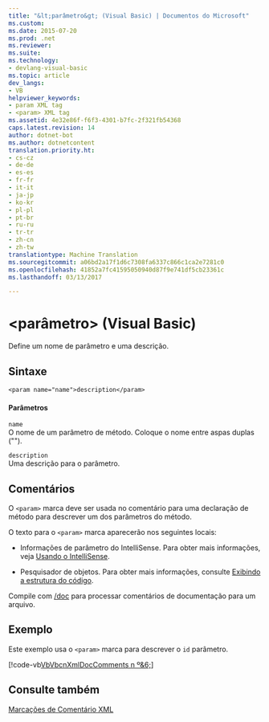 ```yaml
---
title: "&lt;parâmetro&gt; (Visual Basic) | Documentos do Microsoft"
ms.custom: 
ms.date: 2015-07-20
ms.prod: .net
ms.reviewer: 
ms.suite: 
ms.technology:
- devlang-visual-basic
ms.topic: article
dev_langs:
- VB
helpviewer_keywords:
- param XML tag
- <param> XML tag
ms.assetid: 4e32e86f-f6f3-4301-b7fc-2f321fb54368
caps.latest.revision: 14
author: dotnet-bot
ms.author: dotnetcontent
translation.priority.ht:
- cs-cz
- de-de
- es-es
- fr-fr
- it-it
- ja-jp
- ko-kr
- pl-pl
- pt-br
- ru-ru
- tr-tr
- zh-cn
- zh-tw
translationtype: Machine Translation
ms.sourcegitcommit: a06bd2a17f1d6c7308fa6337c866c1ca2e7281c0
ms.openlocfilehash: 41852a7fc41595050940d87f9e741df5cb23361c
ms.lasthandoff: 03/13/2017

---
```

# <a name="ltparamgt-visual-basic"></a>&lt;parâmetro&gt; (Visual Basic)
Define um nome de parâmetro e uma descrição.  
  
## <a name="syntax"></a>Sintaxe  
  
```  
<param name="name">description</param>  
```  
  
#### <a name="parameters"></a>Parâmetros  
 `name`  
 O nome de um parâmetro de método. Coloque o nome entre aspas duplas ("").  
  
 `description`  
 Uma descrição para o parâmetro.  
  
## <a name="remarks"></a>Comentários  
 O `<param>` marca deve ser usada no comentário para uma declaração de método para descrever um dos parâmetros do método.  
  
 O texto para o `<param>` marca aparecerão nos seguintes locais:  
  
-   Informações de parâmetro do IntelliSense. Para obter mais informações, veja [Usando o IntelliSense](https://docs.microsoft.com/visualstudio/ide/using-intellisense).  
  
-   Pesquisador de objetos. Para obter mais informações, consulte [Exibindo a estrutura do código](https://docs.microsoft.com/visualstudio/ide/viewing-the-structure-of-code).  
  
 Compile com [/doc](../../../visual-basic/reference/command-line-compiler/doc.md) para processar comentários de documentação para um arquivo.  
  
## <a name="example"></a>Exemplo  
 Este exemplo usa o `<param>` marca para descrever o `id` parâmetro.  
  
 [!code-vb[VbVbcnXmlDocComments n º&6;](../../../visual-basic/language-reference/xmldoc/codesnippet/VisualBasic/param_1.vb)]  
  
## <a name="see-also"></a>Consulte também  
 [Marcações de Comentário XML](../../../visual-basic/language-reference/xmldoc/recommended-xml-tags-for-documentation-comments.md)
